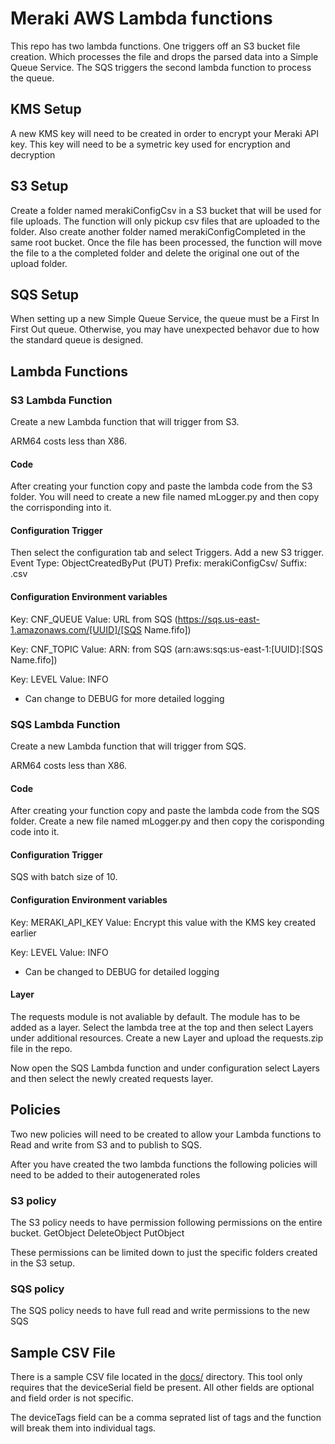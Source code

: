 # Meraki AWS Lambda functions

This repo has two lambda functions. One triggers off an S3 bucket
file creation. Which processes the file and drops the parsed
data into a Simple Queue Service. The SQS triggers the second lambda
function to process the queue.

## KMS Setup
A new KMS key will need to be created in order to encrypt your Meraki
API key. This key will need to be a symetric key used for encryption and
decryption

## S3 Setup
Create a folder named merakiConfigCsv in a S3 bucket that will be used for file uploads.
The function will only pickup csv files that are uploaded to the folder.
Also create another folder named merakiConfigCompleted in the same root bucket.
Once the file has been processed, the function will move the file to a the
completed folder and delete the original one out of the upload folder.

## SQS Setup
When setting up a new Simple Queue Service, the queue must be a First In
First Out queue. Otherwise, you may have unexpected behavor due to how the
standard queue is designed.


## Lambda Functions

### S3 Lambda Function
Create a new Lambda function that will trigger from S3.

ARM64 costs less than X86.

#### Code
After creating your function copy and paste the lambda code from the S3 folder.
You will need to create a new file named mLogger.py and then copy the corrisponding
into it.

#### Configuration Trigger
Then select the configuration tab and select Triggers. Add a new S3 trigger.
Event Type: ObjectCreatedByPut (PUT)
Prefix: merakiConfigCsv/
Suffix: .csv

#### Configuration Environment variables
Key: CNF_QUEUE
Value: URL from SQS (https://sqs.us-east-1.amazonaws.com/[UUID]/[SQS Name.fifo])

Key: CNF_TOPIC
Value: ARN: from SQS (arn:aws:sqs:us-east-1:[UUID]:[SQS Name.fifo])

Key: LEVEL
Value: INFO
* Can change to DEBUG for more detailed logging

### SQS Lambda Function
Create a new Lambda function that will trigger from SQS.

ARM64 costs less than X86.

#### Code
After creating your function copy and paste the lambda code from the SQS folder.
Create a new file named mLogger.py and then copy the corisponding code into it.

#### Configuration Trigger
SQS with batch size of 10.

#### Configuration Environment variables
Key: MERAKI_API_KEY
Value: Encrypt this value with the KMS key created earlier

Key: LEVEL
Value: INFO
* Can be changed to DEBUG for detailed logging

#### Layer
The requests module is not avaliable by default. The module has to be added as a layer.
Select the lambda tree at the top and then select Layers under additional resources.
Create a new Layer and upload the requests.zip file in the repo.

Now open the SQS Lambda function and under configuration select Layers and then select the
newly created requests layer.



## Policies
Two new policies will need to be created to allow your Lambda functions to
Read and write from S3 and to publish to SQS.

After you have created the two lambda functions the following policies will need
to be added to their autogenerated roles

### S3 policy
The S3 policy needs to have permission following permissions on the entire bucket.
GetObject
DeleteObject
PutObject

These permissions can be limited down to just the specific folders created in the S3
setup.

### SQS policy
The SQS policy needs to have full read and write permissions to the new SQS


## Sample CSV File
There is a sample CSV file located in the [docs/](docs/) directory.
This tool only requires that the deviceSerial field be present.
All other fields are optional and field order is not specific.

The deviceTags field can be a comma seprated list of tags and the function will
break them into individual tags.
